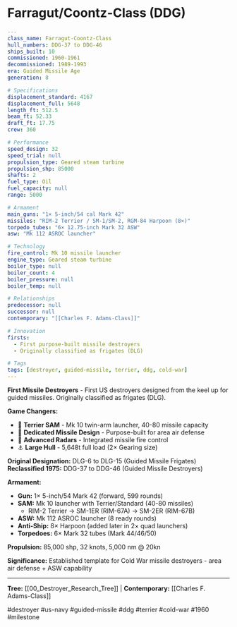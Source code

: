 # Farragut/Coontz-Class (DDG)

```yaml
---
class_name: Farragut-Coontz-Class
hull_numbers: DDG-37 to DDG-46
ships_built: 10
commissioned: 1960-1961
decommissioned: 1989-1993
era: Guided Missile Age
generation: 8

# Specifications
displacement_standard: 4167
displacement_full: 5648
length_ft: 512.5
beam_ft: 52.33
draft_ft: 17.75
crew: 360

# Performance
speed_design: 32
speed_trial: null
propulsion_type: Geared steam turbine
propulsion_shp: 85000
shafts: 2
fuel_type: Oil
fuel_capacity: null
range: 5000

# Armament
main_guns: "1× 5-inch/54 cal Mark 42"
missiles: "RIM-2 Terrier / SM-1/SM-2, RGM-84 Harpoon (8×)"
torpedo_tubes: "6× 12.75-inch Mark 32 ASW"
asw: "Mk 112 ASROC launcher"

# Technology
fire_control: Mk 10 missile launcher
engine_type: Geared steam turbine
boiler_type: null
boiler_count: 4
boiler_pressure: null
boiler_temp: null

# Relationships
predecessor: null
successor: null
contemporary: "[[Charles F. Adams-Class]]"

# Innovation
firsts:
  - First purpose-built missile destroyers
  - Originally classified as frigates (DLG)

# Tags
tags: [destroyer, guided-missile, terrier, ddg, cold-war]
---
```

**First Missile Destroyers** - First US destroyers designed from the keel up for guided missiles. Originally classified as frigates (DLG).

**Game Changers:**
- 🚀 **Terrier SAM** - Mk 10 twin-arm launcher, 40-80 missile capacity
- 🎯 **Dedicated Missile Design** - Purpose-built for area air defense
- 📡 **Advanced Radars** - Integrated missile fire control
- ⚓ **Large Hull** - 5,648t full load (2× Gearing size)

**Original Designation:** DLG-6 to DLG-15 (Guided Missile Frigates)
**Reclassified 1975:** DDG-37 to DDG-46 (Guided Missile Destroyers)

**Armament:**
- **Gun:** 1× 5-inch/54 Mark 42 (forward, 599 rounds)
- **SAM:** Mk 10 launcher with Terrier/Standard (40-80 missiles)
  - RIM-2 Terrier → SM-1ER (RIM-67A) → SM-2ER (RIM-67B)
- **ASW:** Mk 112 ASROC launcher (8 ready rounds)
- **Anti-Ship:** 8× Harpoon (added later in 2× quad launchers)
- **Torpedoes:** 6× Mark 32 tubes (Mark 44/46/50)

**Propulsion:** 85,000 shp, 32 knots, 5,000 nm @ 20kn

**Significance:** Established template for Cold War missile destroyers - area air defense + ASW capability

---
**Tree:** [[00_Destroyer_Research_Tree]] | **Contemporary:** [[Charles F. Adams-Class]]

#destroyer #us-navy #guided-missile #ddg #terrier #cold-war #1960 #milestone
